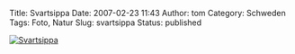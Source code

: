Title: Svartsippa
Date: 2007-02-23 11:43
Author: tom
Category: Schweden
Tags: Foto, Natur
Slug: svartsippa
Status: published

[![Svartsippa](http://www.fiket.de/pic/svartsippa_s.jpg "Svartsippa")](http://www.fiket.de/pic/svartsippa_l.jpg)

